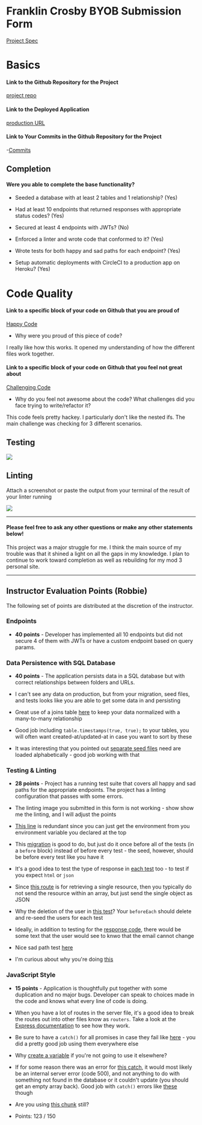 # Franklin Crosby BYOB Submission Form

[Project Spec](http://frontend.turing.io/projects/build-your-own-backend.html)

# Basics

#### Link to the Github Repository for the Project
[project repo](https://github.com/Obleo33/byob.git)

#### Link to the Deployed Application
[production URL](https://fcbyob.herokuapp.com/)

#### Link to Your Commits in the Github Repository for the Project

-[Commits](https://github.com/Obleo33/byob/commits/master)

## Completion

#### Were you able to complete the base functionality?

* Seeded a database with at least 2 tables and 1 relationship?
(Yes)

* Had at least 10 endpoints that returned responses with appropriate status codes?
(Yes)

* Secured at least 4 endpoints with JWTs?
(No)

* Enforced a linter and wrote code that conformed to it?
(Yes)

* Wrote tests for both happy and sad paths for each endpoint?
(Yes)

* Setup automatic deployments with CircleCI to a production app on Heroku?
(Yes)

# Code Quality

#### Link to a specific block of your code on Github that you are proud of
[Happy Code](https://github.com/Obleo33/byob/blob/master/csv_converter.js#L1-L18)

* Why were you proud of this piece of code?

I really like how this works. It opened my understanding of how the different files work together. 

#### Link to a specific block of your code on Github that you feel not great about
[Challenging Code](https://github.com/Obleo33/byob/blob/master/csv_converter.js#L1-L18)

* Why do you feel not awesome about the code? What challenges did you face trying to write/refactor it?

This code feels pretty hackey. I particularly don't like the nested ifs. The main challenge was checking for 3 different scenarios. 

## Testing

![](http://i.imgur.com/TcCVSdz.png)

## Linting

Attach a screenshot or paste the output from your terminal of the result of your linter running

![](http://i.imgur.com/G2hfxM5.png)

-----

#### Please feel free to ask any other questions or make any other statements below!

This project was a major struggle for me. I think the main source of my trouble was that it shined a light on all the gaps in my knowledge. I plan to continue to work toward completion as well as rebuilding for my mod 3 personal site.

-----

## Instructor Evaluation Points (Robbie)

The following set of points are distributed at the discretion of the instructor.

### Endpoints

* **40 points** - Developer has implemented all 10 endpoints but did not secure 4 of them with JWTs or have a custom endpoint based on query params.

### Data Persistence with SQL Database

* **40 points** - The application persists data in a SQL database but with correct relationships between folders and URLs.

* I can't see any data on production, but from your migration, seed files, and tests looks like you are able to get some data in and persisting
* Great use of a joins table [here](https://github.com/Obleo33/byob/blob/master/db/migrations/20170516144611_initial.js#L36-L43) to keep your data normalized with a many-to-many relationship
* Good job including `table.timestamps(true, true);` to your tables, you will often want created-at/updated-at in case you want to sort by these
* It was interesting that you pointed out [separate seed files](https://github.com/Obleo33/byob/tree/master/db/seeds/test) need are loaded alphabetically - good job working with that

### Testing & Linting

* **28 points** - Project has a running test suite that covers all happy and sad paths for the appropriate endpoints. The project has a linting configuration that passes with some errors.

* The linting image you submitted in this form is not working - show show me the linting, and I will adjust the points
* [This line](https://github.com/Obleo33/byob/blob/master/test/routes.spec.js#L4) is redundant since you can just get the environment from you environment variable you declared at the top
* This [migration](https://github.com/Obleo33/byob/blob/master/test/routes.spec.js#L18) is good to do, but just do it once before all of the tests (in a `before` block) instead of before every test - the seed, however, should be before every test like you have it
* It's a good idea to test the type of response in [each test](https://github.com/Obleo33/byob/blob/master/test/routes.spec.js#L40-L46) too - to test if you expect `html` or `json`
* Since [this route](https://github.com/Obleo33/byob/blob/master/test/routes.spec.js#L92) is for retrieving a single resource, then you typically do not send the resource within an array, but just send the single object as JSON
* Why the deletion of the user in [this test](https://github.com/Obleo33/byob/blob/master/test/routes.spec.js#L166-L170)? Your `beforeEach` should delete and re-seed the users for each test
* Ideally, in addition to testing for the [response code](https://github.com/Obleo33/byob/blob/master/test/routes.spec.js#L203), there would be some text that the user would see to knwo that the email cannot change
* Nice sad path test [here](https://github.com/Obleo33/byob/blob/master/test/routes.spec.js#L332-L342)
* I'm curious about why you're doing [this](https://github.com/Obleo33/byob/blob/master/test/routes.spec.js#L357-L366)

### JavaScript Style

* **15 points** - Application is thoughtfully put together with some duplication and no major bugs. Developer can speak to choices made in the code and knows what every line of code is doing.

* When you have a lot of routes in the server file, it's a good idea to break the routes out into other files know as `routers`. Take a look at the [Express documentation](https://expressjs.com/en/api.html#router) to see how they work.
* Be sure to have a `catch()` for all promises in case they fail like [here](https://github.com/Obleo33/byob/blob/master/server.js#L93) - you did a pretty good job using them everywhere else
* Why [create a variable](https://github.com/Obleo33/byob/blob/master/server.js#L101-L105) if you're not going to use it elsewhere?
* If for some reason there was an error for [this catch](https://github.com/Obleo33/byob/blob/master/server.js#L113), it would most likely be an internal server error (code 500), and not anything to do with something not found in the database or it couldn't update (you should get an empty array back). Good job with `catch()` errors like [these](https://github.com/Obleo33/byob/blob/master/server.js#L158) though
* Are you using [this chunk](https://github.com/Obleo33/byob/blob/master/server.js#L195-L201) still?

- Points: 123 / 150